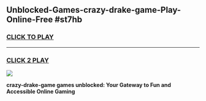 
## Unblocked-Games-crazy-drake-game-Play-Online-Free #st7hb
<h3>
<a href="https://us.freeplayer.one?title=crazy-drake-game&ref=10M">CLICK TO PLAY</a></h3>
<hr>

<h3>
<a href="https://us.freeplayer.one?title=crazy-drake-game&ref=10M">CLICK 2 PLAY</a>
  
</h3>

<a href="https://us.freeplayer.one?title=crazy-drake-game&ref=10M"><img src="https://clearcache.store/games.png"></a>


**crazy-drake-game games unblocked: Your Gateway to Fun and Accessible Online Gaming**
